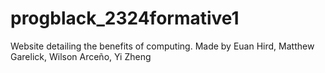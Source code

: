 [//]: <> (This title isn't very helpful or nicely formatted. Maybe this should change. )

# progblack_2324formative1
Website detailing the benefits of computing. Made by Euan Hird, Matthew Garelick, Wilson Arceño, Yi Zheng
